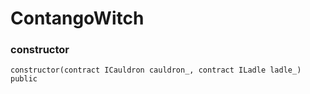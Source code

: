 # ContangoWitch

### constructor

```solidity
constructor(contract ICauldron cauldron_, contract ILadle ladle_) public
```

